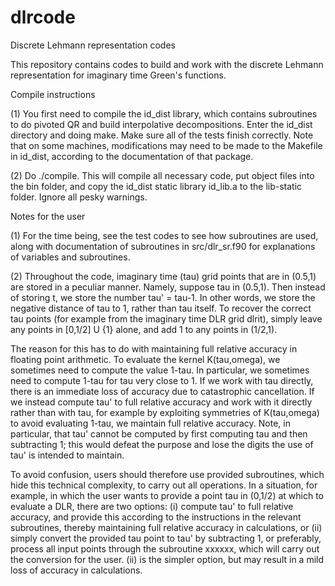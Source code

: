 # dlrcode
Discrete Lehmann representation codes

This repository contains codes to build and work with the discrete
Lehmann representation for imaginary time Green's functions.



Compile instructions

(1) You first need to compile the id_dist library, which contains
subroutines to do pivoted QR and build interpolative decompositions.
Enter the id_dist directory and doing make.  Make sure all of the tests
finish correctly. Note that on some machines, modifications may need to
be made to the Makefile in id_dist, according to the documentation of
that package.

(2) Do ./compile. This will compile all necessary code, put object files
into the bin folder, and copy the id_dist static library id_lib.a to the
lib-static folder. Ignore all pesky warnings.



Notes for the user

(1) For the time being, see the test codes to see how subroutines are
used, along with documentation of subroutines in src/dlr_sr.f90 for
explanations of variables and subroutines.

(2) Throughout the code, imaginary time (tau) grid points that are in
(0.5,1) are stored in a peculiar manner. Namely, suppose tau in (0.5,1).
Then instead of storing t, we store the number tau' = tau-1. In other words,
we store the negative distance of tau to 1, rather than tau itself. To
recover the correct tau points (for example from the imaginary time DLR
grid dlrit), simply leave any points in [0,1/2] U {1} alone, and add 1 to any
points in (1/2,1).

The reason for this has to do with maintaining full relative accuracy in
floating point arithmetic. To evaluate the kernel K(tau,omega), we
sometimes need to compute the value 1-tau. In particular, we sometimes
need to compute 1-tau for tau very close to 1. If we work with tau
directly, there is an immediate loss of accuracy due to catastrophic
cancellation. If we instead compute tau' to full relative accuracy and
work with it directly rather than with tau, for example by exploiting
symmetries of K(tau,omega) to avoid evaluating 1-tau, we maintain full
relative accuracy. Note, in particular, that tau' cannot be computed by
first computing tau and then subtracting 1; this would defeat the
purpose and lose the digits the use of tau' is intended to maintain.

To avoid confusion, users should therefore use provided subroutines,
which hide this technical complexity, to carry out all operations. In a
situation, for example, in which the user wants to provide a point tau
in (0,1/2) at which to evaluate a DLR, there are two options: (i)
compute tau' to full relative accuracy, and provide this according to
the instructions in the relevant subroutines, thereby maintaining full
relative accuracy in calculations, or (ii) simply convert the provided
tau point to tau' by subtracting 1, or preferably, process all input
points through the subroutine xxxxxx, which will carry out the
conversion for the user. (ii) is the simpler option, but may result in a
mild loss of accuracy in calculations.
